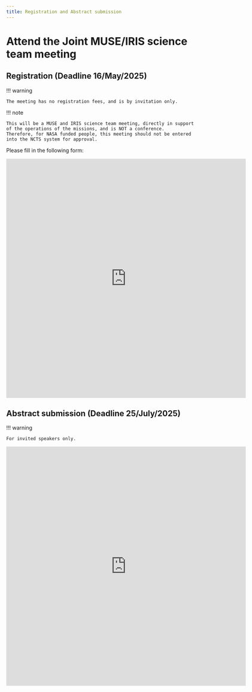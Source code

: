 ```yaml
---
title: Registration and Abstract submission
---
```


# Attend the Joint MUSE/IRIS science team meeting

## Registration (Deadline 16/May/2025)

!!! warning

    The meeting has no registration fees, and is by invitation only.

!!! note

    This will be a MUSE and IRIS science team meeting, directly in support of the operations of the missions, and is NOT a conference.
    Therefore, for NASA funded people, this meeting should not be entered into the NCTS system for approval.

Please fill in the following form:

<iframe src="https://docs.google.com/forms/d/e/1FAIpQLScQMnu1V1aOxilhe7mlyeOGI3LQJ4BfwJ-I1pfiPpk5j_87pA/viewform?embedded=true" width="640" height="640" frameborder="0" marginheight="0" marginwidth="0">Loading…</iframe>

## Abstract submission (Deadline 25/July/2025)

!!! warning

    For invited speakers only.

<iframe src="https://docs.google.com/forms/d/e/1FAIpQLScibc4uhkEK__UKHeJFEo79ICYymzCMiONYot4DCV3GHUPZuQ/viewform?embedded=true" width="640" height="640" frameborder="0" marginheight="0" marginwidth="0">Loading…</iframe>

